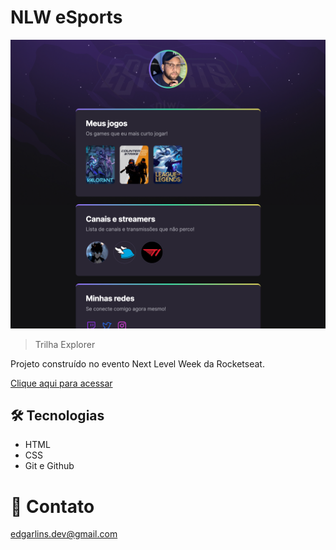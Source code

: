 # NLW eSports

![preview](./.github/preview.png)

>Trilha Explorer

Projeto construído no evento Next Level Week da Rocketseat.

[Clique aqui para acessar](https://edgar-lins.github.io/nlw-eSports-explorer/)

## 🛠 Tecnologias 

- HTML
- CSS
- Git e Github

# 📩 Contato

edgarlins.dev@gmail.com